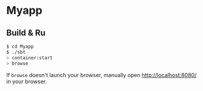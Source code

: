 # Myapp #

## Build & Ru ##

```sh
$ cd Myapp
$ ./sbt
> container:start
> browse
```

If `browse` doesn't launch your browser, manually open [http://localhost:8080/](http://localhost:8080/) in your browser.
